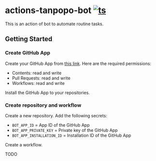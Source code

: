 # actions-tanpopo-bot [![ts](https://github.com/int128/actions-tanpopo-bot/actions/workflows/ts.yaml/badge.svg)](https://github.com/int128/actions-tanpopo-bot/actions/workflows/ts.yaml)

This is an action of bot to automate routine tasks.

## Getting Started

### Create GitHub App

Create your GitHub App from [this link](https://github.com/settings/apps/new?webhook_active=false&url=https://github.com/int128/actions-tanpopo-bot&contents=write&pull_requests=write&workflows=write).
Here are the required permissions:

- Contents: read and write
- Pull Requests: read and write
- Workflows: read and write

Install the GitHub App to your repositories.

### Create repository and workflow

Create a new repository.
Add the following secrets:

- `BOT_APP_ID` = App ID of the GitHub App
- `BOT_APP_PRIVATE_KEY` = Private key of the GitHub App
- `BOT_APP_INSTALLATION_ID` = Installation ID of the GitHub App

Create a workflow.

TODO

